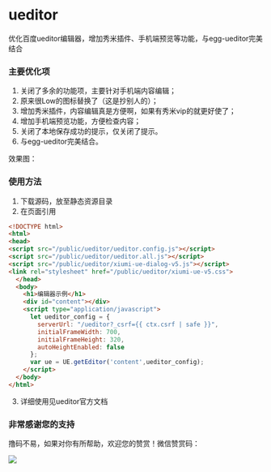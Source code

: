 # ueditor
优化百度ueditor编辑器，增加秀米插件、手机端预览等功能，与egg-ueditor完美结合

### 主要优化项
1. 关闭了多余的功能项，主要针对手机端内容编辑；
2. 原来很Low的图标替换了（这是抄别人的）；
3. 增加秀米插件，内容编辑真是方便啊，如果有秀米vip的就更好使了；
4. 增加手机端预览功能，方便检查内容；
5. 关闭了本地保存成功的提示，仅关闭了提示。
6. 与egg-ueditor完美结合。

效果图：

### 使用方法
1. 下载源码，放至静态资源目录
2. 在页面引用
``` html
<!DOCTYPE html>
<html>
<head>
<script src="/public/ueditor/ueditor.config.js"></script>
<script src="/public/ueditor/ueditor.all.js"></script>
<script src="/public/ueditor/xiumi-ue-dialog-v5.js"></script>
<link rel="stylesheet" href="/public/ueditor/xiumi-ue-v5.css">
  </head>
  <body>
    <h1>编辑器示例</h1>
    <div id="content"></div>
    <script type="application/javascript">
      let ueditor_config = {
        serverUrl: "/ueditor?_csrf={{ ctx.csrf | safe }}",
        initialFrameWidth: 700,
        initialFrameHeight: 320,
        autoHeightEnabled: false
      };
      var ue = UE.getEditor('content',ueditor_config);
    </script>
  </body>
</html>
```
3. 详细使用见ueditor官方文档

### 非常感谢您的支持
撸码不易，如果对你有所帮助，欢迎您的赞赏！微信赞赏码：

![](https://raw.githubusercontent.com/wiki/inmyjs/asweb/images/20180831154543.jpg)
